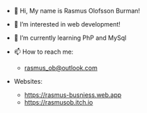 - 👋 Hi, My name is Rasmus Olofsson Burman!
- 👀 I’m interested in web development!
- 🌱 I’m currently learning PhP and MySql
- 📫 How to reach me: 
  - rasmus_ob@outlook.com

- Websites:
  - https://rasmus-busniess.web.app 
  - https://rasmusob.itch.io

